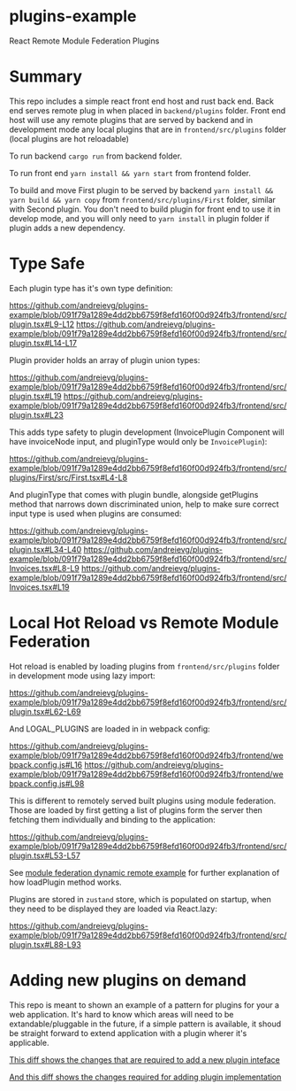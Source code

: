 # plugins-example
React Remote Module Federation Plugins

# Summary

This repo includes a simple react front end host and rust back end. Back end serves remote plug in when placed in `backend/plugins` folder. 
Front end host will use any remote plugins that are served by backend and in development mode any local plugins that are in `frontend/src/plugins` folder (local plugins are hot reloadable)

To run backend `cargo run` from backend folder.

To run front end `yarn install && yarn start` from frontend folder.

To build and move First plugin to be served by backend `yarn install && yarn build && yarn copy` from `frontend/src/plugins/First` folder, similar with Second plugin. 
You don't need to build plugin for front end to use it in develop mode, and you will only need to `yarn install` in plugin folder if plugin adds a new dependency.

# Type Safe

Each plugin type has it's own type definition:

https://github.com/andreievg/plugins-example/blob/091f79a1289e4dd2bb6759f8efd160f00d924fb3/frontend/src/plugin.tsx#L9-L12
https://github.com/andreievg/plugins-example/blob/091f79a1289e4dd2bb6759f8efd160f00d924fb3/frontend/src/plugin.tsx#L14-L17

Plugin provider holds an array of plugin union types:

https://github.com/andreievg/plugins-example/blob/091f79a1289e4dd2bb6759f8efd160f00d924fb3/frontend/src/plugin.tsx#L19
https://github.com/andreievg/plugins-example/blob/091f79a1289e4dd2bb6759f8efd160f00d924fb3/frontend/src/plugin.tsx#L23

This adds type safety to plugin development (InvoicePlugin Component will have invoiceNode input, and pluginType would only be `InvoicePlugin`):

https://github.com/andreievg/plugins-example/blob/091f79a1289e4dd2bb6759f8efd160f00d924fb3/frontend/src/plugins/First/src/First.tsx#L4-L8

And pluginType that comes with plugin bundle, alongside getPlugins method that narrows down discriminated union, help to make sure correct input type is used when plugins are consumed:

https://github.com/andreievg/plugins-example/blob/091f79a1289e4dd2bb6759f8efd160f00d924fb3/frontend/src/plugin.tsx#L34-L40
https://github.com/andreievg/plugins-example/blob/091f79a1289e4dd2bb6759f8efd160f00d924fb3/frontend/src/Invoices.tsx#L8-L9
https://github.com/andreievg/plugins-example/blob/091f79a1289e4dd2bb6759f8efd160f00d924fb3/frontend/src/Invoices.tsx#L19

# Local Hot Reload vs Remote Module Federation

Hot reload is enabled by loading plugins from `frontend/src/plugins` folder in development mode using lazy import:

https://github.com/andreievg/plugins-example/blob/091f79a1289e4dd2bb6759f8efd160f00d924fb3/frontend/src/plugin.tsx#L62-L69

And LOGAL_PLUGINS are loaded in in webpack config:

https://github.com/andreievg/plugins-example/blob/091f79a1289e4dd2bb6759f8efd160f00d924fb3/frontend/webpack.config.js#L16
https://github.com/andreievg/plugins-example/blob/091f79a1289e4dd2bb6759f8efd160f00d924fb3/frontend/webpack.config.js#L98

This is different to remotely served built plugins using module federation. 
Those are loaded by first getting a list of plugins form the server then fetching them individually and binding to the application:

https://github.com/andreievg/plugins-example/blob/091f79a1289e4dd2bb6759f8efd160f00d924fb3/frontend/src/plugin.tsx#L53-L57

See [module federation dynamic remote example](https://github.com/module-federation/module-federation-examples/blob/5bfee6d5fdfb976e11b1f173e88875ac819467d7/advanced-api/dynamic-remotes/app1/src/App.js) for further explanation of how loadPlugin method works.

Plugins are stored in `zustand` store, which is populated on startup, when they need to be displayed they are loaded via React.lazy:

https://github.com/andreievg/plugins-example/blob/091f79a1289e4dd2bb6759f8efd160f00d924fb3/frontend/src/plugin.tsx#L88-L93

# Adding new plugins on demand

This repo is meant to shown an example of a pattern for plugins for your a web application. 
It's hard to know which areas will need to be extandable/pluggable in the future, if a simple pattern is available, it shoud be straight forward to extend application with a plugin wherer it's applicable.

[This diff shows the changes that are required to add a new plugin inteface](https://github.com/andreievg/plugins-example/compare/e50687be80a20a81e6012bd86554d9384d4e8bce..main)

[And this diff shows the changes required for adding plugin implementation](https://github.com/andreievg/plugins-example/compare/d009b355d5d4cfed18a858b393967a310fec8b47..e50687be80a20a81e6012bd86554d9384d4e8bce) 



